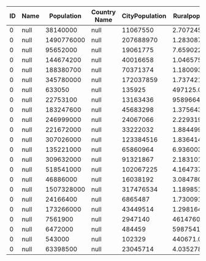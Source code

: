 | ID |  Name | Population | Country Name | CityPopulation | Ruralpopulation | 
| --- | --- | --- | --- |  --- | --- | 
| 0 | null | 38140000 | null |  11067550 | 2.707245E7 | 
| 0 | null | 1490776000 | null |  207688970 | 1.28308703E9 | 
| 0 | null | 95652000 | null |  19061775 | 7.6590225E7 | 
| 0 | null | 144674200 | null |  40016658 | 1.04657542E8 | 
| 0 | null | 188380700 | null |  70371374 | 1.18009326E8 | 
| 0 | null | 345780000 | null |  172037859 | 1.73742141E8 | 
| 0 | null | 633050 | null |  135925 | 497125.0 | 
| 0 | null | 22753100 | null |  13163436 | 9589664.0 | 
| 0 | null | 183247600 | null |  45683298 | 1.37564302E8 | 
| 0 | null | 246999000 | null |  24067066 | 2.22931934E8 | 
| 0 | null | 221672000 | null |  33222032 | 1.88449968E8 | 
| 0 | null | 307026000 | null |  123384516 | 1.83641484E8 | 
| 0 | null | 135221000 | null |  65860964 | 6.9360036E7 | 
| 0 | null | 309632000 | null |  91321867 | 2.18310133E8 | 
| 0 | null | 518541000 | null |  102067225 | 4.16473775E8 | 
| 0 | null | 46886000 | null |  16038192 | 3.0847808E7 | 
| 0 | null | 1507328000 | null |  317476534 | 1.189851466E9 | 
| 0 | null | 24166400 | null |  6865487 | 1.7300913E7 | 
| 0 | null | 173266000 | null |  43449514 | 1.29816486E8 | 
| 0 | null | 7561900 | null |  2947140 | 4614760.0 | 
| 0 | null | 6472000 | null |  484459 | 5987541.0 | 
| 0 | null | 543000 | null |  102329 | 440671.0 | 
| 0 | null | 63398500 | null |  23045714 | 4.0352786E7 | 
